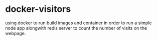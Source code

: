 # docker-visitors
using docker to run build images and container in order to run a simple node app alongwith redis server to count the number of visits on the webpage.
